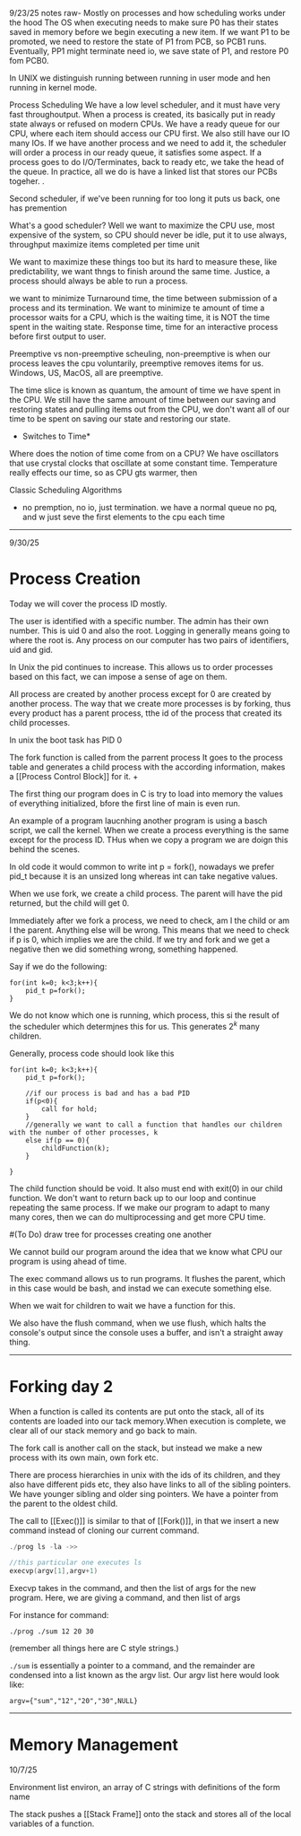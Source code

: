 9/23/25 notes raw- Mostly on processes and how scheduling works under the hood
The OS when executing needs to make sure P0 has their states saved in memory before we begin executing a new item. If we want P1 to be promoted, we need to restore the state of P1 from PCB, so PCB1 runs. Eventually, PP1 might terminate need io, we save state of P1, and restore P0 fom PCB0. 

In UNIX we distinguish running between running in user mode and hen running in kernel mode. 

Process Scheduling
We have a low level scheduler, and it must have very fast throughoutput. When a process is created, its basically put in ready state always or refused on modern CPUs. We have a ready queue for our CPU, where each item should access our CPU first. We also still have our IO many IOs. If we have another process and we need to add it, the scheduler will order a process in our ready queue, it satisfies some aspect. If a process goes to do I/O/Terminates, back to ready etc, we take the head of the queue. In practice, all we do is have a linked list that stores our PCBs togeher. .

Second scheduler, if we've been running for too long it puts us back, one has premention 

What's a good scheduler? Well we want to maximize the CPU use, most expensive of the system, so CPU should never be idle, put it to use always, throughput maximize items completed per time unit

We want to maximize these things too but its hard to measure these, like predictability, we want thngs to finish around the same time. Justice, a process should always be able to run a process.

we want to minimize 
Turnaround time, the time between submission of a process and its termination. We want to minimize te amount of time a processor waits for a CPU, which is the waiting time, it is NOT the time spent in the waiting state. Response time, time for an interactive process before first output to user. 

Preemptive vs non-preemptive scheuling, non-preemptive is when our process leaves the cpu voluntarily, preemptive removes items for us. Windows, US, MacOS, all are preemptive. 

The time slice is known as quantum, the amount of time we have spent in the CPU. We still have the same amount of time between our saving and restoring states and pulling items out from the CPU, we don't want all of our time to be spent on saving our state and restoring our state. 

* Switches to Time*

Where does the notion of time come from on a CPU? We have oscillators that use crystal clocks that oscillate at some constant time. Temperature really effects our time, so as CPU gts warmer, then 

Classic Scheduling Algorithms
- no premption, no io, just termination. we have a normal queue no pq, and w just seve the first elements to the cpu each time


---
9/30/25 
# Process Creation

Today we will cover the process ID mostly. 

The user is identified with a specific number. The admin has their own number. This is uid 0 and also the root. Logging in generally means going to where the root is. Any process on our computer has two pairs of identifiers, uid and gid. 

In Unix the pid continues to increase. This allows us to order processes based on this fact, we can impose a sense of age on them.

All process are created by another process except for 0 are created by another process. The way that we create more processes is by forking, thus every product has a parent process, tthe id of the process that created its child processes. 

In unix the boot task has PID 0

The fork function is called from the parrent process It goes to the process table and generates a child process with the according information, makes a [[Process Control Block]] for it. +

The first thing our program does in C is try to load into memory the values of everything initialized, bfore the first line of main is even run. 

An example of a program laucnhing another program is using a basch script, we call the kernel. When we create a process everything is the same except for the process ID. THus when we copy a program we are doign this behind the scenes. 

In old code it would common to write int p = fork(), nowadays we prefer pid_t because it is an unsized long whereas int can take negative values. 

When we use fork, we create a child process. The parent will have the pid returned, but the child will get 0. 

Immediately after we fork a process, we need to check, am I the child or am I the parent. Anything else will be wrong.  This means that we need to check if p is 0, which implies we are the child. 
If we try and fork and we get a negative then we did something wrong, something happened.

Say if we do the following:
```
for(int k=0; k<3;k++){
	pid_t p=fork();
}
```
We do not know which one is running, which process, this si the result of the scheduler which determjnes this for us. This generates $2^k$ many children. 

Generally, process code should look like this
```
for(int k=0; k<3;k++){
	pid_t p=fork();
	
	//if our process is bad and has a bad PID 
	if(p<0){
		call for hold;
	}
	//generally we want to call a function that handles our children with the number of other processes, k
	else if(p == 0){
		childFunction(k);
	}
	
}
```
The child function should be void. It also must end with exit(0) in our child function. We don't want to return back up to our loop and continue repeating the same process. If we make our program to adapt to many many cores, then we can do multiprocessing and get more CPU time. 

#(To Do) draw tree for processes creating one another
 
We cannot build our program around the idea that we know what CPU our program is using ahead of time. 

The exec command allows us to run programs. It flushes the parent, which in this case would be bash, and instad we can execute something else. 

When we wait for children to wait we have a function for this.

We also have the flush command, when we use flush, which halts the console's output since the console uses a buffer, and isn't a straight away thing. 

---
# Forking day 2 
When a function is called its contents are put onto the stack, all of its contents are loaded into our tack memory.When execution is complete, we clear all of our stack memory and go back to main. 

The fork call is another call on the stack, but instead we make a new process with its own main, own fork etc. 

There are process hierarchies in unix with the ids of its children, and they also have different pids etc, they also have links to all of the sibling pointers. We have younger sibling and older sing pointers. We have a pointer from the parent to the oldest child. 

The call to [[Exec()]] is similar to that of [[Fork()]], in that we insert a new command instead of cloning our current command. 


```C
./prog ls -la ->>

//this particular one executes ls
execvp(argv[1],argv+1)
```
Execvp takes in the command, and then the list of args for the new program. Here, we are giving a command, and then list of args 

For instance for command:
```
./prog ./sum 12 20 30
```
(remember all things here are C style strings.)

```./sum``` is essentially a pointer to a command, and the remainder are condensed into a list known as the argv list. Our argv list here would look like: 
```
argv={"sum","12","20","30",NULL}
```

---
# Memory Management 
10/7/25

Environment list environ, an array of C strings with definitions of the form name

The stack pushes a [[Stack Frame]] onto the stack and stores all of the local variables of a function. 










